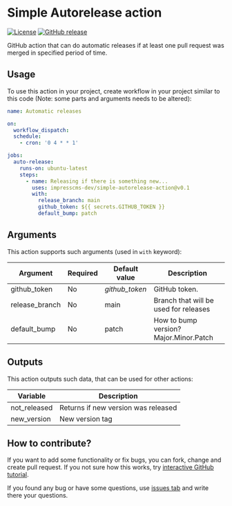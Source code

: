 # Simple Autorelease action

[![License](https://img.shields.io/github/license/impresscms-dev/simple-autorelease-action.svg)](LICENSE)
[![GitHub release](https://img.shields.io/github/release/impresscms-dev/simple-autorelease-action.svg)](https://github.com/impresscms-dev/simple-autorelease-action/releases)

GitHub action that can do automatic releases if at least one pull request was merged in specified period of time.

## Usage

To use this action in your project, create workflow in your project similar
to this code (Note: some parts and arguments needs to be altered):
```yaml
name: Automatic releases

on:
  workflow_dispatch:
  schedule:
    - cron: '0 4 * * 1'

jobs:
  auto-release:
    runs-on: ubuntu-latest
    steps:
      - name: Releasing if there is something new...
        uses: impresscms-dev/simple-autorelease-action@v0.1
        with:
          release_branch: main
          github_token: ${{ secrets.GITHUB_TOKEN }}
          default_bump: patch
```

## Arguments

This action supports such arguments (used in `with` keyword):

| Argument                 | Required | Default value  | Description                                                                                        |
|--------------------------|----------|----------------|----------------------------------------------------------------------------------------------------|
| github_token | No       | *github_token* | GitHub token.                                                                                      |
| release_branch  | No       | main           | Branch that will be used for releases                                                              |
| default_bump                   | No       | patch          | How to bump version? Major.Minor.Patch |

## Outputs

This action outputs such data, that can be used for other actions:

| Variable | Description |
|----------|-------------|
| not_released | Returns if new version was released |
| new_version | New version tag |

## How to contribute?

If you want to add some functionality or fix bugs, you can fork, change and create pull request. If you not sure how this works, try [interactive GitHub tutorial](https://skills.github.com).

If you found any bug or have some questions, use [issues tab](https://github.com/impresscms-dev/simple-autorelease-action/issues) and write there your questions.
